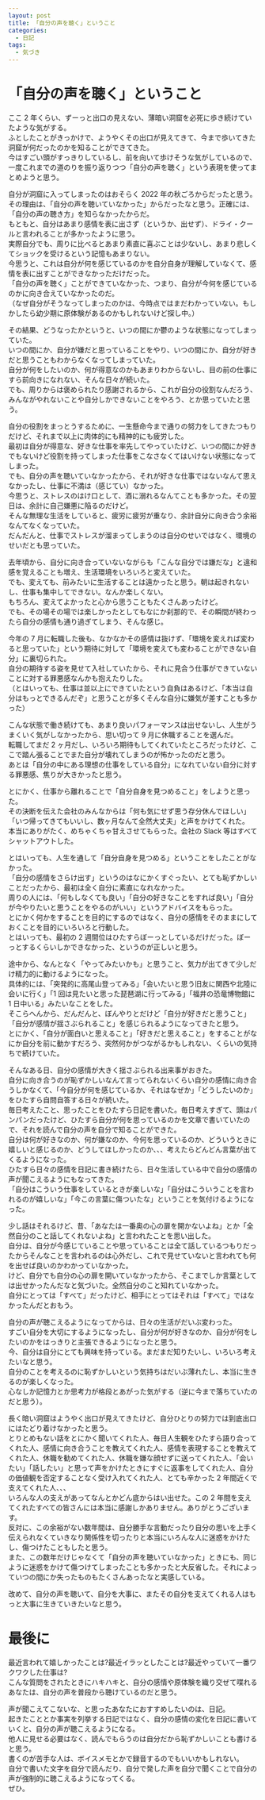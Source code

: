 ```yaml
---
layout: post
title: 「自分の声を聴く」ということ
categories:
  - 日記
tags:
  - 気づき
---
```


# 「自分の声を聴く」ということ

ここ 2 年くらい、ずーっと出口の見えない、薄暗い洞窟を必死に歩き続けていたような気がする。  
ふとしたことがきっかけで、ようやくその出口が見えてきて、今まで歩いてきた洞窟が何だったのかを知ることができてきた。  
今はすごい頭がすっきりしているし、前を向いて歩けそうな気がしているので、一度これまでの道のりを振り返りつつ「自分の声を聴く」という表現を使ってまとめようと思う。  
  
自分が洞窟に入ってしまったのはおそらく 2022 年の秋ごろからだったと思う。  
その理由は、「自分の声を聴いていなかった」からだったなと思う。正確には、「自分の声の聴き方」を知らなかったからだ。  
もともと、自分はあまり感情を表に出さず（というか、出せず）、ドライ・クールと言われることが多かったように思う。  
実際自分でも、周りに比べるとあまり素直に喜ぶことは少ないし、あまり悲しくてショックを受けるという記憶もあまりない。  
今思うと、これは自分が何を感じているのかを自分自身が理解していなくて、感情を表に出すことができなかっただけだった。  
「自分の声を聴く」ことができていなかった、つまり、自分が今何を感じているのかに向き合えていなかったのだ。  
（なぜ自分がそうなってしまったのかは、今時点ではまだわかっていない。もしかしたら幼少期に原体験があるのかもしれないけど探し中。）  
  
その結果、どうなったかというと、いつの間にか鬱のような状態になってしまっていた。  
いつの間にか、自分が嫌だと思っていることをやり、いつの間にか、自分が好きだと思うこともわからなくなってしまっていた。  
自分が何をしたいのか、何が得意なのかもあまりわからないし、目の前の仕事にすら前向きになれない、そんな日々が続いた。  
でも、周りからは褒められたり感謝されるから、これが自分の役割なんだろう、みんながやれないことや自分しかできないことをやろう、とか思っていたと思う。  
  
自分の役割をまっとうするために、一生懸命今まで通りの努力をしてきたつもりだけど、それまで以上に肉体的にも精神的にも疲労した。  
最初は自分が得意な、好きな仕事を率先してやっていたけど、いつの間にか好きでもないけど役割を持ってしまった仕事をこなさなくてはいけない状態になってしまった。  
でも、自分の声を聴いていなかったから、それが好きな仕事ではないなんて思えなかったし、仕事に不満は（感じてい）なかった。  
今思うと、ストレスのはけ口として、酒に溺れるなんてことも多かった。その翌日は、余計に自己嫌悪に陥るのだけど。  
そんな無理な生活をしていると、疲労に疲労が重なり、余計自分に向き合う余裕なんてなくなっていた。  
だんだんと、仕事でストレスが溜まってしまうのは自分のせいではなく、環境のせいだとも思っていた。  
  
去年頃から、自分に向き合っていないながらも「こんな自分では嫌だな」と違和感を覚えることも増え、生活環境をいろいろと変えていた。  
でも、変えても、前みたいに生活することは遠かったと思う。朝は起きれないし、仕事も集中してできない。なんか楽しくない。  
もちろん、変えてよかったと心から思うこともたくさんあったけど。  
でも、その場その場では楽しかったとしてもなにか刹那的で、その瞬間が終わったら自分の感情も通り過ぎてしまう、そんな感じ。  
  
今年の 7 月に転職した後も、なかなかその感情は抜けず、「環境を変えれば変わると思っていた」という期待に対して「環境を変えても変わることができない自分」に裏切られた。  
自分の期待する姿を見せて入社していたから、それに見合う仕事ができていないことに対する罪悪感なんかも抱えたりした。  
（とはいっても、仕事は並以上にできていたという自負はあるけど、「本当は自分はもっとできるんだぞ」と思うことが多くそんな自分に嫌気が差すことも多かった）  
  
こんな状態で働き続けても、あまり良いパフォーマンスは出せないし、人生がうまくいく気がしなかったから、思い切って 9 月に休職することを選んだ。  
転職してまだ 2 ヶ月だし、いろいろ期待もしてくれていたところだったけど、ここで踏ん張ることでまた自分が壊れてしまうのが怖かったのだと思う。  
あとは「自分の中にある理想の仕事をしている自分」になれていない自分に対する罪悪感、焦りが大きかったと思う。  
  
とにかく、仕事から離れることで「自分自身を見つめること」をしようと思った。  
その決断を伝えた会社のみんなからは「何も気にせず思う存分休んでほしい」「いつ帰ってきてもいいし、数ヶ月なんて全然大丈夫」と声をかけてくれた。  
本当にありがたく、めちゃくちゃ甘えさせてもらった。会社の Slack 等はすべてシャットアウトした。  
  
とはいっても、人生を通して「自分自身を見つめる」ということをしたことがなかった。  
「自分の感情をさらけ出す」というのはなにかくすぐったい、とても恥ずかしいことだったから、最初は全く自分に素直になれなかった。  
周りの人には、「何もしなくても良い」「自分の好きなことをすれば良い」「自分が今やりたいと思うことをやるのがいい」というアドバイスをもらった。  
とにかく何かをすることを目的にするのではなく、自分の感情をそのままにしておくことを目的にいろいろと行動した。  
とはいっても、最初の 2 週間位はひたすらぼーっとしているだけだった。ぼーっとするくらいしかできなかった、というのが正しいと思う。  
  
途中から、なんとなく「やってみたいかも」と思うこと、気力が出てきて少しだけ精力的に動けるようになった。  
具体的には、「突発的に高尾山登ってみる」「会いたいと思う旧友に関西や北陸に会いに行く」「1 回は見たいと思った琵琶湖に行ってみる」「福井の恐竜博物館に 1 日中いる」みたいなことをした。  
そこらへんから、だんだんと、ぼんやりとだけど「自分が好きだと思うこと」「自分が感情が揺さぶられること」を感じられるようになってきたと思う。  
とにかく、「自分が面白いと思えること」「好きだと思えること」をすることがなにか自分を前に動かすだろう、突然何かがつながるかもしれない、くらいの気持ちで続けていた。  
  
そんなある日、自分の感情が大きく揺さぶられる出来事がおきた。  
自分に向き合うのが恥ずかしいなんて言ってられないくらい自分の感情に向き合うしかなくて、「今自分が何を感じているか、それはなぜか」「どうしたいのか」をひたすら自問自答する日々が続いた。  
毎日考えたこと、思ったことをひたすら日記を書いた。毎日考えすぎて、頭はパンパンだったけど、ひたすら自分が何を思っているのかを文章で書いていたので、それを読んで自分の声を自分で知ることができた。  
自分は何が好きなのか、何が嫌なのか、今何を思っているのか、どういうときに嬉しいと感じるのか、どうしてほしかったのか、、、考えたらどんどん言葉が出てくるようになった。  
ひたすら日々の感情を日記に書き続けたら、日々生活している中で自分の感情の声が聞こえるようにもなってきた。  
「自分はこういう仕事をしているときが楽しいな」「自分はこういうことを言われるのが嬉しいな」「今この言葉に傷ついたな」ということを気付けるようになった。  
  
少し話はそれるけど、昔、「あなたは一番奥の心の扉を開かないよね」とか「全然自分のこと話してくれないよね」と言われたことを思い出した。  
自分は、自分が今感じていることや思っていることは全て話しているつもりだったからそんなことを言われるのは心外だし、これで見せていないと言われても何を出せば良いのかわかっていなかった。  
けど、自分でも自分の心の扉を開いていなかったから、そこまでしか言葉としては出せかったんだなと気づいた。全然自分のこと知れていなかった。  
自分にとっては「すべて」だったけど、相手にとってはそれは「すべて」ではなかったんだとおもう。  
  
自分の声が聴こえるようになってからは、日々の生活がだいぶ変わった。  
すごい自分を大切にするようになったし、自分が何が好きなのか、自分が何をしたいのかをはっきりと主張できるようになったと思う。  
今、自分は自分にとても興味を持っている。まだまだ知りたいし、いろいろ考えたいなと思う。  
自分のことを考えるのに恥ずかしいという気持ちはだいぶ薄れたし、本当に生きるのが楽しくなった。  
心なしか記憶力とか思考力が格段とあがった気がする（逆に今まで落ちていたのだと思う）。  
  
長く暗い洞窟はようやく出口が見えてきたけど、自分ひとりの努力では到底出口にはたどり着けなかったと思う。  
とりとめもない話をとにかく聞いてくれた人、毎日人生観をひたすら語り合ってくれた人、感情に向き合うことを教えてくれた人、感情を表現することを教えてくれた人、休職を勧めてくれた人、休職を嫌な顔せずに送ってくれた人、「会いたい」「話したい」と思って声をかけたときにすぐに返事をしてくれた人、自分の価値観を否定することなく受け入れてくれた人、とても辛かった 2 年間近くで支えてくれた人、、、  
いろんな人の支えがあってなんとかどん底からはい出せた。この 2 年間を支えてくれたすべての皆さんには本当に感謝しかありません。ありがとうございます。  
反対に、この余裕がない数年間は、自分勝手な言動だったり自分の思いを上手く伝えられなくていきなり関係性を切ったりと本当にいろんな人に迷惑をかけたし、傷つけたこともしたと思う。  
また、この数年だけじゃなくて「自分の声を聴いていなかった」ときにも、同じように迷惑をかけて傷つけてしまったことも多かったと大反省した。それによっていつの間にか失ったものもたくさんあったなと実感している。  
  
改めて、自分の声を聴いて、自分を大事に、またその自分を支えてくれる人はもっと大事に生きていきたいなと思う。  

# 最後に
最近言われて嬉しかったことは?最近イラッとしたことは?最近やっていて一番ワクワクした仕事は?  
こんな質問をされたときにハキハキと、自分の感情や原体験を織り交ぜて喋れるあなたは、自分の声を普段から聴けているのだと思う。  
  
声が聞こえてこないな、と思ったあなたにおすすめしたいのは、日記。  
起きたこととか事実を列挙する日記ではなく、自分の感情の変化を日記に書いていくと、自分の声が聴こえるようになる。  
他人に見せる必要はなく、読んでもらうのは自分だから恥ずかしいことも書けると思う。  
書くのが苦手な人は、ボイスメモとかで録音するのでもいいかもしれない。  
自分で書いた文字を自分で読んだり、自分で発した声を自分で聞くことで自分の声が強制的に聴こえるようになってくる。  
ぜひ。
